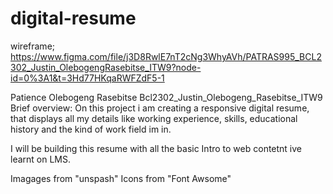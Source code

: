 # digital-resume


wireframe; https://www.figma.com/file/j3D8RwlE7nT2cNg3WhyAVh/PATRAS995_BCL2302_Justin_OlebogengRasebitse_ITW9?node-id=0%3A1&t=3Hd77HKqaRWFZdF5-1

Patience Olebogeng Rasebitse
Bcl2302_Justin_Olebogeng_Rasebitse_ITW9
Brief overview: On this project i am creating a responsive digital resume, that displays all my details like working experience, skills, educational history and the kind of work field im in.

I  will be building this resume with all the basic Intro to web contetnt ive learnt on LMS.

Imagages from "unspash"
Icons from "Font Awsome"
